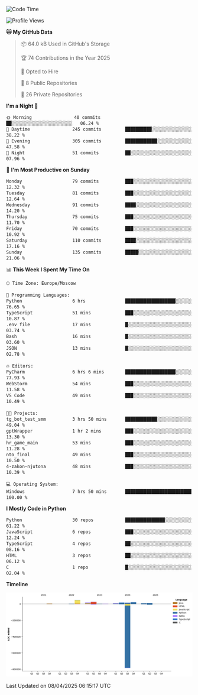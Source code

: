 <!--START_SECTION:waka-->
![Code Time](http://img.shields.io/badge/Code%20Time-648%20hrs%2056%20mins-blue)

![Profile Views](http://img.shields.io/badge/Profile%20Views-2-blue)

**🐱 My GitHub Data** 

> 📦 64.0 kB Used in GitHub's Storage 
 > 
> 🏆 74 Contributions in the Year 2025
 > 
> 💼 Opted to Hire
 > 
> 📜 8 Public Repositories 
 > 
> 🔑 26 Private Repositories 
 > 
**I'm a Night 🦉** 

```text
🌞 Morning                40 commits          ██░░░░░░░░░░░░░░░░░░░░░░░   06.24 % 
🌆 Daytime                245 commits         ██████████░░░░░░░░░░░░░░░   38.22 % 
🌃 Evening                305 commits         ████████████░░░░░░░░░░░░░   47.58 % 
🌙 Night                  51 commits          ██░░░░░░░░░░░░░░░░░░░░░░░   07.96 % 
```
📅 **I'm Most Productive on Sunday** 

```text
Monday                   79 commits          ███░░░░░░░░░░░░░░░░░░░░░░   12.32 % 
Tuesday                  81 commits          ███░░░░░░░░░░░░░░░░░░░░░░   12.64 % 
Wednesday                91 commits          ████░░░░░░░░░░░░░░░░░░░░░   14.20 % 
Thursday                 75 commits          ███░░░░░░░░░░░░░░░░░░░░░░   11.70 % 
Friday                   70 commits          ███░░░░░░░░░░░░░░░░░░░░░░   10.92 % 
Saturday                 110 commits         ████░░░░░░░░░░░░░░░░░░░░░   17.16 % 
Sunday                   135 commits         █████░░░░░░░░░░░░░░░░░░░░   21.06 % 
```


📊 **This Week I Spent My Time On** 

```text
🕑︎ Time Zone: Europe/Moscow

💬 Programming Languages: 
Python                   6 hrs               ███████████████████░░░░░░   76.65 % 
TypeScript               51 mins             ███░░░░░░░░░░░░░░░░░░░░░░   10.87 % 
.env file                17 mins             █░░░░░░░░░░░░░░░░░░░░░░░░   03.74 % 
Bash                     16 mins             █░░░░░░░░░░░░░░░░░░░░░░░░   03.60 % 
JSON                     13 mins             █░░░░░░░░░░░░░░░░░░░░░░░░   02.78 % 

🔥 Editors: 
PyCharm                  6 hrs 6 mins        ███████████████████░░░░░░   77.93 % 
WebStorm                 54 mins             ███░░░░░░░░░░░░░░░░░░░░░░   11.58 % 
VS Code                  49 mins             ███░░░░░░░░░░░░░░░░░░░░░░   10.49 % 

🐱‍💻 Projects: 
tg_bot_test_smm          3 hrs 50 mins       ████████████░░░░░░░░░░░░░   49.04 % 
gptWrapper               1 hr 2 mins         ███░░░░░░░░░░░░░░░░░░░░░░   13.30 % 
hr_game_main             53 mins             ███░░░░░░░░░░░░░░░░░░░░░░   11.28 % 
nto_final                49 mins             ███░░░░░░░░░░░░░░░░░░░░░░   10.50 % 
4-zakon-njutona          48 mins             ███░░░░░░░░░░░░░░░░░░░░░░   10.39 % 

💻 Operating System: 
Windows                  7 hrs 50 mins       █████████████████████████   100.00 % 
```

**I Mostly Code in Python** 

```text
Python                   30 repos            ███████████████░░░░░░░░░░   61.22 % 
JavaScript               6 repos             ███░░░░░░░░░░░░░░░░░░░░░░   12.24 % 
TypeScript               4 repos             ██░░░░░░░░░░░░░░░░░░░░░░░   08.16 % 
HTML                     3 repos             ██░░░░░░░░░░░░░░░░░░░░░░░   06.12 % 
C                        1 repo              █░░░░░░░░░░░░░░░░░░░░░░░░   02.04 % 
```



**Timeline**

![Lines of Code chart](https://raw.githubusercontent.com/adlemx/adlemx/main/assets/bar_graph.png)


 Last Updated on 08/04/2025 06:15:17 UTC
<!--END_SECTION:waka-->
